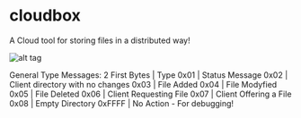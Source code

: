 cloudbox 
========
A Cloud tool for storing files in a distributed way!

![alt tag](https://raw.github.com/pgaref/cloubox/master/extras/Screenshot%202014-12-15%2001.03.07.png)

General Type Messages:
2 First Bytes | Type
0x01 | Status Message
0x02 | Client directory with no changes
0x03 | File Added
0x04 | File Modyfied
0x05 | File Deleted
0x06 | Client Requesting File 
0x07 | Client Offering a File
0x08 | Empty Directory
0xFFFF | No Action - For debugging!
